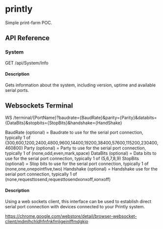 # printly
Simple print-farm POC.

## API Reference

### System

GET /api/System/Info

#### Description

Gets information about the system, including version, uptime and available serial ports.

## Websockets Terminal

WS /terminal/{PortName}?baudrate={BaudRate}&parity={Parity}&databits={DataBits}&stopbits={StopBits}&handshake={HandShake}

BaudRate (optional) = Baudrate to use for the serial port connection, typically 1 of (300,600,1200,2400,4800,9600,14400,19200,38400,57600,115200,230400,460800)
Party (optional) = Party to use for the serial port connection, typically 1 of (none,odd,even,mark,space)
DataBits (optional) = Data bits to use for the serial port connection, typically 1 of (5,6,7,8,9)
StopBits (optional) = Stop bits to use for the serial port connection, typically 1 of (none,one,onepointfive,two)
Handshake (optional) = Handshake use for the serial port connection, typically 1 of (none,requesttosend,requesttosendxonxoff,xonxoff)

#### Description

Using a web sockets client, this interface can be used to establish direct serial port connection with devices connected to your Printly system.

https://chrome.google.com/webstore/detail/browser-websocket-client/mdmlhchldhfnfnkfmljgeinlffmdgkjo